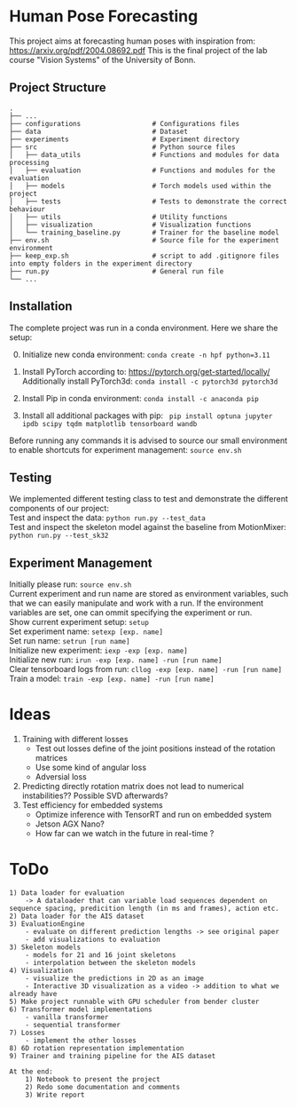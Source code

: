 # Human Pose Forecasting
This project aims at forecasting human poses with inspiration from: https://arxiv.org/pdf/2004.08692.pdf
This is the final project of the lab course "Vision Systems" of the University of Bonn.

## Project Structure

    .
    ├── ...
    ├── configurations                  # Configurations files
    ├── data                            # Dataset
    ├── experiments                     # Experiment directory
    ├── src                             # Python source files
    │   ├── data_utils                  # Functions and modules for data processing
    │   ├── evaluation                  # Functions and modules for the evaluation
    │   ├── models                      # Torch models used within the project
    │   ├── tests                       # Tests to demonstrate the correct behaviour
    │   ├── utils                       # Utility functions
    │   ├── visualization               # Visualization functions
    │   └── training_baseline.py        # Trainer for the baseline model
    ├── env.sh                          # Source file for the experiment environment
    ├── keep_exp.sh                     # script to add .gitignore files into empty folders in the experiment directory
    ├── run.py                          # General run file
    └── ...

## Installation
The complete project was run in a conda environment. Here we share the setup:

0. Initialize new conda environment: `conda create -n hpf python=3.11 `
1. Install PyTorch according to: https://pytorch.org/get-started/locally/ <br/>
    Additionally install PyTorch3d: `conda install -c pytorch3d pytorch3d`

2. Install Pip in conda environment: `conda install -c anaconda pip`
3. Install all additional packages with pip:
``` pip install optuna jupyter ipdb scipy tqdm matplotlib tensorboard wandb```

Before running any commands it is advised to source our small environment to enable shortcuts for experiment management: `source env.sh`

## Testing
We implemented different testing class to test and demonstrate the different components of our project: <br/>
Test and inspect the data: `python run.py --test_data` <br/>
Test and inspect the skeleton model against the baseline from MotionMixer: `python run.py --test_sk32` <br/>

## Experiment Management
Initially please run: `source env.sh` <br/>
Current experiment and run name are stored as environment variables, such that we can easily manipulate and work with a run. 
If the environment variables are set, one can ommit specifying the experiment or run. <br/>
Show current experiment setup: `setup` <br/>
Set experiment name: `setexp [exp. name]` <br/>
Set run name: `setrun [run name]` <br/>
Initialize new experiment: `iexp -exp [exp. name]` <br/>
Initialize new run: `irun -exp [exp. name] -run [run name]` <br/>
Clear tensorboard logs from run: `cllog -exp [exp. name] -run [run name]` <br/>
Train a model: `train -exp [exp. name] -run [run name]` <br/>

# Ideas
1. Training with different losses
    * Test out losses define of the joint positions instead of the rotation matrices
    * Use some kind of angular loss
    * Adversial loss
2. Predicting directly rotation matrix does not lead to numerical instabilities?? Possible SVD afterwards?
3. Test efficiency for embedded systems
    * Optimize inference with TensorRT and run on embedded system
    * Jetson AGX Nano?
    * How far can we watch in the future in real-time ?

# ToDo

    1) Data loader for evaluation
        -> A dataloader that can variable load sequences dependent on sequence spacing, predicition length (in ms and frames), action etc.
    2) Data loader for the AIS dataset
    3) EvaluationEngine
        - evaluate on different prediction lengths -> see original paper
        - add visualizations to evaluation
    3) Skeleton models
        - models for 21 and 16 joint skeletons
        - interpolation between the skeleton models
    4) Visualization
        - visualize the predictions in 2D as an image
        - Interactive 3D visualization as a video -> addition to what we already have
    5) Make project runnable with GPU scheduler from bender cluster
    6) Transformer model implementations
        - vanilla transformer
        - sequential transformer
    7) Losses
        - implement the other losses 
    8) 6D rotation representation implementation
    9) Trainer and training pipeline for the AIS dataset
    
    At the end:
        1) Notebook to present the project
        2) Redo some documentation and comments
        3) Write report
